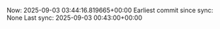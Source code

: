 Now: 2025-09-03 03:44:16.819665+00:00 Earliest commit since sync: None Last sync: 2025-09-03 00:43:00+00:00
